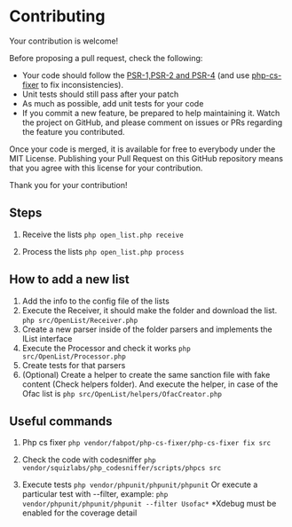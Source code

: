 Contributing
============

Your contribution is welcome!

Before proposing a pull request, check the following:

* Your code should follow the [PSR-1,PSR-2 and PSR-4](https://github.com/php-fig/fig-standards) (and use [php-cs-fixer](https://github.com/fabpot/PHP-CS-Fixer) to fix inconsistencies).
* Unit tests should still pass after your patch
* As much as possible, add unit tests for your code
* If you commit a new feature, be prepared to help maintaining it. Watch the project on GitHub, and please comment on issues or PRs regarding the feature you contributed.

Once your code is merged, it is available for free to everybody under the MIT License. Publishing your Pull Request on this GitHub repository means that you agree with this license for your contribution.

Thank you for your contribution!


Steps
--------
1. Receive the lists
`php open_list.php receive`

2. Process the lists
`php open_list.php process`


How to add a new list
--------
1. Add the info to the config file of the lists
2. Execute the Receiver, it should make the folder and download the list. `php src/OpenList/Receiver.php`
3. Create a new parser inside of the folder parsers and implements the IList interface
4. Execute the Processor and check it works `php src/OpenList/Processor.php`
5. Create tests for that parsers
6. (Optional) Create a helper to create the same sanction file with fake content (Check helpers folder). And execute the helper, in case of the Ofac list is  `php src/OpenList/helpers/OfacCreator.php`


Useful commands
--------

1. Php cs fixer
`php vendor/fabpot/php-cs-fixer/php-cs-fixer fix src`

2. Check the code with codesniffer
`php vendor/squizlabs/php_codesniffer/scripts/phpcs src`

3. Execute tests
`php vendor/phpunit/phpunit/phpunit`
Or execute a particular test with --filter, example: `php vendor/phpunit/phpunit/phpunit --filter Usofac*`
*Xdebug must be enabled for the coverage detail